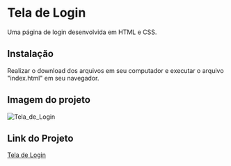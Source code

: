# Tela de Login



Uma página de login desenvolvida em HTML e CSS.



## Instalação



Realizar o download dos arquivos em seu computador e executar o arquivo "index.html" em seu navegador.



## Imagem do projeto



![Tela_de_Login](https://user-images.githubusercontent.com/115499628/205936763-f8d62013-f893-4f3b-a080-e3a70b28ba8e.jpg)


## Link do Projeto


[Tela de Login](https://github.com/Rod-Meneguelli/javascript/tree/main/proj_js_002/Tela%20de%20Login)



